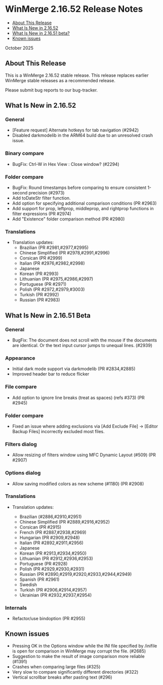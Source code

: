 # WinMerge 2.16.52 Release Notes

* [About This Release](#about-this-release)
* [What Is New in 2.16.52](#what-is-new-in-21652)
* [What Is New in 2.16.51 beta?](#what-is-new-in-21651-beta)
* [Known issues](#known-issues)

October 2025

## About This Release

This is a WinMerge 2.16.52 stable release.
This release replaces earlier WinMerge stable releases as a recommended release.

Please submit bug reports to our bug-tracker.

## What Is New in 2.16.52

### General

* [Feature request] Alternate hotkeys for tab navigation (#2942)
* Disabled darkmodelib in the ARM64 build due to an unresolved crash issue.

### Binary compare

* BugFix: Ctrl-W in Hex View : Close window? (#2294)

### Folder compare

* BugFix: Round timestamps before comparing to ensure consistent 1-second precision (#2973)
* Add toDateStr filter function.
* Add option for specifying additional comparison conditions (PR #2963)
* Add support for prop, leftprop, middleprop, and rightprop functions in
  filter expressions (PR #2974)
* Add "Existence" folder comparison method (PR #2980)


### Translations

* Translation updates:
  * Brazilian (PR #2981,#2977,#2995)
  * Chinese Simplified (PR #2978,#2991,#2996)
  * Corsican (PR #2999)
  * Italian (PR #2976,#2982,#2998)
  * Japanese
  * Korean (PR #2993)
  * Lithuanian (PR #2975,#2986,#2997)
  * Portuguese (PR #2971)
  * Polish (PR #2972,#2979,#3003)
  * Turkish (PR #2992)
  * Russian (PR #2983)

## What Is New in 2.16.51 Beta

### General

* BugFix: The document does not scroll with the mouse if the documents are identical.
  Or the text input cursor jumps to unequal lines. (#2939)

### Appearance

* Initial dark mode support via darkmodelib (PR #2834,#2885)
* Improved header bar to reduce flicker

### File compare

* Add option to ignore line breaks (treat as spaces) (refs #373) (PR #2945)

### Folder compare

* Fixed an issue where adding exclusions via \[Add Exclude File] ->
  \[Editor Backup Files] incorrectly excluded most files.

### Filters dialog

* Allow resizing of filters window using MFC Dynamic Layout (#509) (PR #2907)

### Options dialog

* Allow saving modified colors as new scheme (#1180) (PR #2908)

### Translations

* Translation updates:

  * Brazilian (#2886,#2910,#2951)
  * Chinese Simplified (PR #2889,#2916,#2952)
  * Corsican (PR #2915)
  * French (PR #2887,#2938,#2969)
  * Hungarian (PR #2909,#2948)
  * Italian (PR #2892,#2911,#2956)
  * Japanese
  * Korean (PR #2913,#2934,#2950)
  * Lithuanian (PR #2912,#2936,#2953)
  * Portuguese (PR #2928)
  * Polish (PR #2929,#2930,#2931)
  * Russian (PR #2890,#2919,#2920,#2933,#2944,#2949)
  * Spanish (PR #2961)
  * Swedish
  * Turkish (PR #2906,#2914,#2957)
  * Ukrainian (PR #2932,#2937,#2954)

### Internals

* Refactor/use bindoption (PR #2955)

## Known issues

* Pressing OK in the Options window while the INI file specified by /inifile is open for comparison in WinMerge may corrupt the file. (#2685)
* Suggestion to make the result of image comparison more reliable (#1391)
* Crashes when comparing large files (#325)
* Very slow to compare significantly different directories (#322)
* Vertical scrollbar breaks after pasting text (#296)
